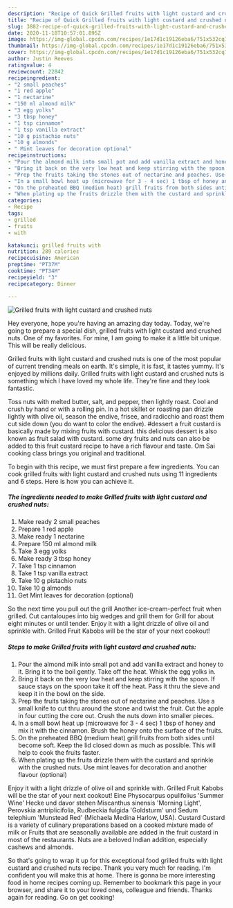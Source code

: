 ```yaml
---
description: "Recipe of Quick Grilled fruits with light custard and crushed nuts"
title: "Recipe of Quick Grilled fruits with light custard and crushed nuts"
slug: 3882-recipe-of-quick-grilled-fruits-with-light-custard-and-crushed-nuts
date: 2020-11-18T10:57:01.895Z
image: https://img-global.cpcdn.com/recipes/1e17d1c19126eba6/751x532cq70/grilled-fruits-with-light-custard-and-crushed-nuts-recipe-main-photo.jpg
thumbnail: https://img-global.cpcdn.com/recipes/1e17d1c19126eba6/751x532cq70/grilled-fruits-with-light-custard-and-crushed-nuts-recipe-main-photo.jpg
cover: https://img-global.cpcdn.com/recipes/1e17d1c19126eba6/751x532cq70/grilled-fruits-with-light-custard-and-crushed-nuts-recipe-main-photo.jpg
author: Justin Reeves
ratingvalue: 4
reviewcount: 22842
recipeingredient:
- "2 small peaches"
- "1 red apple"
- "1 nectarine"
- "150 ml almond milk"
- "3 egg yolks"
- "3 tbsp honey"
- "1 tsp cinnamon"
- "1 tsp vanilla extract"
- "10 g pistachio nuts"
- "10 g almonds"
- " Mint leaves for decoration optional"
recipeinstructions:
- "Pour the almond milk into small pot and add vanilla extract and honey to it. Bring it to the boil gently. Take off the heat. Whisk the egg yolks in."
- "Bring it back on the very low heat and keep stirring with the spoon. If sauce stays on the spoon take it off the heat. Pass it thru the sieve and keep it in the bowl on the side."
- "Prep the fruits taking the stones out of nectarine and peaches. Use a small knife to cut thru around the stone and twist the fruit. Cut the apple in four cutting the core out. Crush the nuts down into smaller pieces."
- "In a small bowl heat up (microwave for 3 - 4 sec) 1 tbsp of honey and mix it with the cinnamon. Brush the honey onto the surface of the fruits."
- "On the preheated BBQ (medium heat) grill fruits from both sides until become soft. Keep the lid closed down as much as possible. This will help to cook the fruits faster."
- "When plating up the fruits drizzle them with the custard and sprinkle with the crushed nuts. Use mint leaves for decoration and another flavour (optional)"
categories:
- Recipe
tags:
- grilled
- fruits
- with

katakunci: grilled fruits with 
nutrition: 289 calories
recipecuisine: American
preptime: "PT37M"
cooktime: "PT34M"
recipeyield: "3"
recipecategory: Dinner

---
```



![Grilled fruits with light custard and crushed nuts](https://img-global.cpcdn.com/recipes/1e17d1c19126eba6/751x532cq70/grilled-fruits-with-light-custard-and-crushed-nuts-recipe-main-photo.jpg)

Hey everyone, hope you're having an amazing day today. Today, we're going to prepare a special dish, grilled fruits with light custard and crushed nuts. One of my favorites. For mine, I am going to make it a little bit unique. This will be really delicious.

Grilled fruits with light custard and crushed nuts is one of the most popular of current trending meals on earth. It's simple, it is fast, it tastes yummy. It's enjoyed by millions daily. Grilled fruits with light custard and crushed nuts is something which I have loved my whole life. They're fine and they look fantastic.

Toss nuts with melted butter, salt, and pepper, then lightly roast. Cool and crush by hand or with a rolling pin. In a hot skillet or roasting pan drizzle lightly with olive oil, season the endive, frisee, and radicchio and roast them cut side down (you do want to color the endive). #dessert a fruit custard is basically made by mixing fruits with custard. this delicious dessert is also known as fruit salad with custard. some dry fruits and nuts can also be added to this fruit custard recipe to have a rich flavour and taste. Om Sai cooking class brings you original and traditional.


To begin with this recipe, we must first prepare a few ingredients. You can cook grilled fruits with light custard and crushed nuts using 11 ingredients and 6 steps. Here is how you can achieve it.

<!--inarticleads1-->

##### The ingredients needed to make Grilled fruits with light custard and crushed nuts:

1. Make ready 2 small peaches
1. Prepare 1 red apple
1. Make ready 1 nectarine
1. Prepare 150 ml almond milk
1. Take 3 egg yolks
1. Make ready 3 tbsp honey
1. Take 1 tsp cinnamon
1. Take 1 tsp vanilla extract
1. Take 10 g pistachio nuts
1. Take 10 g almonds
1. Get  Mint leaves for decoration (optional)


So the next time you pull out the grill Another ice-cream-perfect fruit when grilled. Cut cantaloupes into big wedges and grill them for Grill for about eight minutes or until tender. Enjoy it with a light drizzle of olive oil and sprinkle with. Grilled Fruit Kabobs will be the star of your next cookout! 

<!--inarticleads2-->

##### Steps to make Grilled fruits with light custard and crushed nuts:

1. Pour the almond milk into small pot and add vanilla extract and honey to it. Bring it to the boil gently. Take off the heat. Whisk the egg yolks in.
1. Bring it back on the very low heat and keep stirring with the spoon. If sauce stays on the spoon take it off the heat. Pass it thru the sieve and keep it in the bowl on the side.
1. Prep the fruits taking the stones out of nectarine and peaches. Use a small knife to cut thru around the stone and twist the fruit. Cut the apple in four cutting the core out. Crush the nuts down into smaller pieces.
1. In a small bowl heat up (microwave for 3 - 4 sec) 1 tbsp of honey and mix it with the cinnamon. Brush the honey onto the surface of the fruits.
1. On the preheated BBQ (medium heat) grill fruits from both sides until become soft. Keep the lid closed down as much as possible. This will help to cook the fruits faster.
1. When plating up the fruits drizzle them with the custard and sprinkle with the crushed nuts. Use mint leaves for decoration and another flavour (optional)


Enjoy it with a light drizzle of olive oil and sprinkle with. Grilled Fruit Kabobs will be the star of your next cookout! Eine Physocarpus opulifolius &#39;Summer Wine&#39; Hecke und davor stehen Miscanthus sinensis &#39;Morning Light&#39;, Perovskia antriplicifolia, Rudbeckia fulgida &#39;Goldsturm&#39; und Sedum telephium &#39;Munstead Red&#39; (Michaela Medina Harlow, USA). Custard Custard is a variety of culinary preparations based on a cooked mixture made of milk or Fruits that are seasonally available are added in the fruit custard in most of the restaurants. Nuts are a beloved Indian addition, especially cashews and almonds. 

So that's going to wrap it up for this exceptional food grilled fruits with light custard and crushed nuts recipe. Thank you very much for reading. I'm confident you will make this at home. There is gonna be more interesting food in home recipes coming up. Remember to bookmark this page in your browser, and share it to your loved ones, colleague and friends. Thanks again for reading. Go on get cooking!
